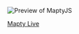 ![Preview of MaptyJS](https://knightkrusty.github.io/MaptyJS/mapty_live.png      "  MaptyJS")

[ Mapty Live](https://knightkrusty.github.io/MaptyJS/)
